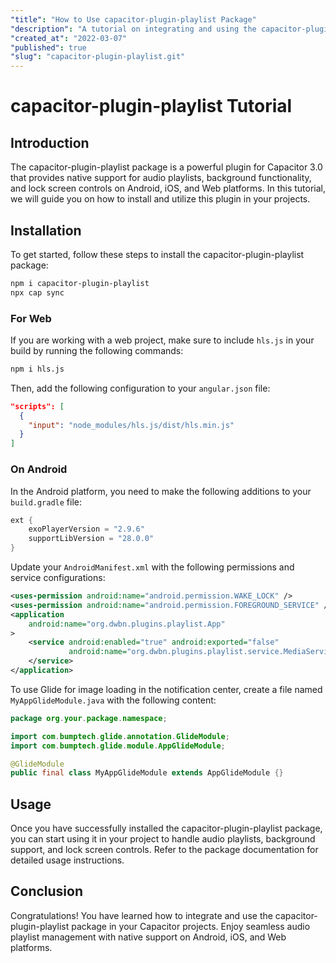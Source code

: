 ```yaml
---
"title": "How to Use capacitor-plugin-playlist Package"
"description": "A tutorial on integrating and using the capacitor-plugin-playlist package in your projects for handling audio playlists, background support, and lock screen controls."
"created_at": "2022-03-07"
"published": true
"slug": "capacitor-plugin-playlist.git"
---
```


# capacitor-plugin-playlist Tutorial

## Introduction

The capacitor-plugin-playlist package is a powerful plugin for Capacitor 3.0 that provides native support for audio playlists, background functionality, and lock screen controls on Android, iOS, and Web platforms. In this tutorial, we will guide you on how to install and utilize this plugin in your projects.

## Installation

To get started, follow these steps to install the capacitor-plugin-playlist package:

```bash
npm i capacitor-plugin-playlist
npx cap sync
```

### For Web

If you are working with a web project, make sure to include `hls.js` in your build by running the following commands:

```bash
npm i hls.js
```

Then, add the following configuration to your `angular.json` file:

```json
"scripts": [
  {
    "input": "node_modules/hls.js/dist/hls.min.js"
  }
]
```

### On Android

In the Android platform, you need to make the following additions to your `build.gradle` file:

```gradle
ext {
    exoPlayerVersion = "2.9.6"
    supportLibVersion = "28.0.0"
}
```

Update your `AndroidManifest.xml` with the following permissions and service configurations:

```xml
<uses-permission android:name="android.permission.WAKE_LOCK" />
<uses-permission android:name="android.permission.FOREGROUND_SERVICE" />
<application
    android:name="org.dwbn.plugins.playlist.App"
>
    <service android:enabled="true" android:exported="false"
             android:name="org.dwbn.plugins.playlist.service.MediaService">
    </service>
</application>
```

To use Glide for image loading in the notification center, create a file named `MyAppGlideModule.java` with the following content:

```java
package org.your.package.namespace;

import com.bumptech.glide.annotation.GlideModule;
import com.bumptech.glide.module.AppGlideModule;

@GlideModule
public final class MyAppGlideModule extends AppGlideModule {}
```

## Usage

Once you have successfully installed the capacitor-plugin-playlist package, you can start using it in your project to handle audio playlists, background support, and lock screen controls. Refer to the package documentation for detailed usage instructions.

## Conclusion

Congratulations! You have learned how to integrate and use the capacitor-plugin-playlist package in your Capacitor projects. Enjoy seamless audio playlist management with native support on Android, iOS, and Web platforms.
```
```